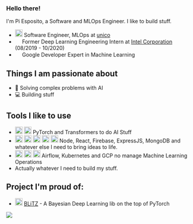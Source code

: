 ### Hello there!

I'm Pi Esposito, a Software and MLOps Engineer. I like to build stuff.

- <img height="20" src="https://unico.io/wp-content/themes/theme-acesso/favicon.png"> Software Engineer, MLOps at [unico](https://unico.io/)
- <img height="15" src="https://logodownload.org/wp-content/uploads/2014/04/Intel-logo-5.png"> Former Deep Learning Engineering Intern at [Intel Corporation](intel.com/) (08/2019 - 10/2020)
- <img height="15" src="https://seeklogo.com/images/G/google-developers-logo-3FB15D7DCE-seeklogo.com.png"> Google Developer Expert in Machine Learning


## Things I am passionate about

- 🤖  Solving complex problems with AI
- 💻  Building stuff

## Tools I like to use
- <img height="20" src="https://pytorch.org/assets/images/pytorch-logo.png"> <img height="20" src="https://avatars.githubusercontent.com/u/25720743?s=200&v=4"> PyTorch and Transformers to do AI Stuff
- <img height="20" src="https://nodejs.org/static/images/logo.svg"> <img height="20" src="https://upload.wikimedia.org/wikipedia/commons/thumb/a/a7/React-icon.svg/512px-React-icon.svg.png"> <img height="20" src="https://www.gstatic.com/devrel-devsite/prod/v1107947142dadf6449a2907ce0a39fab2989512ca62a8e88f40e576d91855aef/firebase/images/lockup.png"> <img height="20" src="https://cdn.icon-icons.com/icons2/2699/PNG/512/expressjs_logo_icon_169185.png"> <img height="20" src="https://1000logos.net/wp-content/uploads/2020/08/MongoDB-Logo-500x313.png"> Node, React, Firebase, ExpressJS, MongoDB and whatever else I need to bring ideas to life.
- <img height="20" src="https://airflow.apache.org/docs/apache-airflow/1.10.6/_images/pin_large.png"> <img height="20" src="https://www.gend.co/hs-fs/hubfs/gcp-logo-cloud.png?width=730&name=gcp-logo-cloud.png"> <img height="20" src="https://seeklogo.com/images/K/kubernetes-logo-3A67038EAB-seeklogo.com.png"> Airflow, Kubernetes and GCP no manage Machine Learning Operations
- Actually whatever I need to build my stuff.

## Project I'm proud of:
 - <img height="20" src="https://img.pngio.com/the-bell-curve-normal-distribution-grading-on-a-curve-average-normal-distribution-png-900_720.jpg"> [BLiTZ](https://github.com/piEsposito/blitz-bayesian-deep-learning/) - A Bayesian Deep Learning lib on the top of PyTorch

![](https://github.com/piEsposito/github-stats/blob/master/generated/overview.svg)
